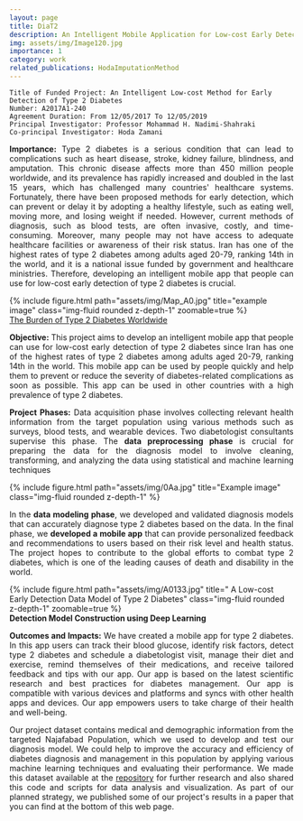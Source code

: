 ```yaml
---
layout: page
title: DiaT2 
description: An Intelligent Mobile Application for Low-cost Early Detection of Type 2 Diabetes Mellitus
img: assets/img/Image120.jpg
importance: 1
category: work
related_publications: HodaImputationMethod
---
```


<!-- Override CSS only for this page -->
<style>
.page-title, h1, h2 {
  text-transform: none !important;
}
.page-title::first-letter, h1::first-letter {
  text-transform: none !important;
}
</style>
    
    Title of Funded Project: An Intelligent Low-cost Method for Early Detection of Type 2 Diabetes
    Number: A2017A1-240
    Agreement Duration: From 12/05/2017 To 12/05/2019
    Principal Investigator: Professor Mohammad H. Nadimi-Shahraki
    Co-principal Investigator: Hoda Zamani 

   
<p align="justify"><b>Importance:</b> Type 2 diabetes is a serious condition that can lead to complications such as heart disease, stroke, kidney failure, blindness, and amputation. This chronic disease affects more than 450 million people worldwide, and its prevalence has rapidly increased and doubled in the last 15 years, which has challenged many countries' healthcare systems. Fortunately, there have been proposed methods for early detection, which can prevent or delay it by adopting a healthy lifestyle, such as eating well, moving more, and losing weight if needed. However, current methods of diagnosis, such as blood tests, are often invasive, costly, and time-consuming. Moreover, many people may not have access to adequate healthcare facilities or awareness of their risk status. Iran has one of the highest rates of type 2 diabetes among adults aged 20-79, ranking 14th in the world, and it is a national issue funded by government and healthcare ministries. Therefore, developing an intelligent mobile app that people can use for low-cost early detection of type 2 diabetes is crucial.

<div class="row">
    <div class="col-sm mt-3 mt-md-0">
        {% include figure.html path="assets/img/Map_A0.jpg" title="example image" class="img-fluid rounded z-depth-1" zoomable=true %}
    </div>
</div>
<div class="caption">
    <a href="https://feel4diabetes-study.eu/the-challenges/">The Burden of Type 2 Diabetes Worldwide</a>
</div>

<p align="justify"><b>Objective:</b> This project aims to develop an intelligent mobile app that people can use for low-cost early detection of type 2 diabetes since Iran has one of the highest rates of type 2 diabetes among adults aged 20-79, ranking 14th in the world. This mobile app can be used by people quickly and help them to prevent or reduce the severity of diabetes-related complications as soon as possible. This app can be used in other countries with a high prevalence of type 2 diabetes.

<p align="justify"><b>Project Phases:</b> Data acquisition phase involves collecting relevant health information from the target population using various methods such as surveys, blood tests, and wearable devices. Two diabetologist consultants supervise this phase. The <b>data preprocessing phase</b> is crucial for preparing the data for the diagnosis model to involve cleaning, transforming, and analyzing the data using statistical and machine learning techniques

    
<div class="row">
    <div class="col-sm mt-3 mt-md-0">
        {% include figure.html path="assets/img/0Aa.jpg" title="Example image" class="img-fluid rounded z-depth-1" %}
    </div> 
</div>

<p align="justify">In the <b>data modeling phase</b>, we developed and validated diagnosis models that can accurately diagnose type 2 diabetes based on the data. In the final phase, we <b>developed a mobile app</b> that can provide personalized feedback and recommendations to users based on their risk level and health status. The project hopes to contribute to the global efforts to combat type 2 diabetes, which is one of the leading causes of death and disability in the world.</p>

<div class="row">
    <div class="col-sm mt-3 mt-md-0">
        {% include figure.html path="assets/img/A0133.jpg" title=" A Low-cost Early Detection Data Model of Type 2 Diabetes" class="img-fluid rounded z-depth-1" zoomable=true %}
    </div>
</div>
<div class="caption">
    <b>Detection Model Construction using Deep Learning</b>
</div>



<p align="justify"><b>Outcomes and Impacts:</b> We have created a mobile app for type 2 diabetes. In this app users can track their blood glucose, identify risk factors, detect type 2 diabetes and schedule a diabetologist visit, manage their diet and exercise, remind themselves of their medications, and receive tailored feedback and tips with our app. Our app is based on the latest scientific research and best practices for diabetes management. Our app is compatible with various devices and platforms and syncs with other health apps and devices. Our app empowers users to take charge of their health and well-being.

<p align="justify">Our project dataset contains medical and demographic information from the targeted Najafabad Population, which we used to develop and test our diagnosis model. We could help to improve the accuracy and efficiency of diabetes diagnosis and management in this population by applying various machine learning techniques and evaluating their performance. We made this dataset available at the <a href="https://hodazamani.github.io/repositories">repository</a> for further research and also shared this code and scripts for data analysis and visualization. As part of our planned strategy, we published some of our project's results in a paper that you can find at the bottom of this web page.

